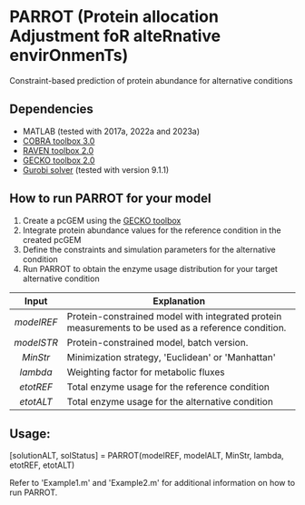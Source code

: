 # PARROT (**P**rotein allocation **A**djustment fo**R** alte**R**native envir**O**nmen**T**s)
Constraint-based prediction of protein abundance for alternative conditions

## Dependencies
* MATLAB (tested with 2017a, 2022a and 2023a)
* [COBRA toolbox 3.0](https://github.com/opencobra/cobratoolbox)
* [RAVEN toolbox 2.0](https://github.com/SysBioChalmers/RAVEN)
* [GECKO toolbox 2.0](https://github.com/SysBioChalmers/GECKO)
* [Gurobi solver](https://www.gurobi.com/) (tested with version 9.1.1)

## How to run PARROT for your model
1. Create a pcGEM using the [GECKO toolbox](https://github.com/SysBioChalmers/GECKO)
2. Integrate protein abundance values for the reference condition in the created pcGEM 
3. Define the constraints and simulation parameters for the alternative condition
4. Run PARROT to obtain the enzyme usage distribution for your target alternative condition

| Input | Explanation |
| :---:         | --- |
| _modelREF_     | Protein-constrained model with integrated protein measurements to be used as a reference condition. |
| _modelSTR_     | Protein-constrained model, batch version. |
| _MinStr_   | Minimization strategy, 'Euclidean' or 'Manhattan' |
| _lambda_   | Weighting factor for metabolic fluxes |
| _etotREF_   | Total enzyme usage for the reference condition |
| _etotALT_   | Total enzyme usage for the alternative condition |

## Usage:
[solutionALT, solStatus] = PARROT(modelREF, modelALT, MinStr, lambda, etotREF, etotALT)

Refer to 'Example1.m' and 'Example2.m' for additional information on how to run PARROT.

